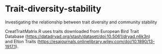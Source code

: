 # Trait-diversity-stability

Investigating the relationship between trait diversity and community stability


CreatTraitMatrix.R uses traits downloaded from European Bird Trait Database (https://datadryad.org/stash/dataset/doi:10.5061/dryad.n6k3n) and Elton Traits (https://esajournals.onlinelibrary.wiley.com/doi/10.1890/13-1917.1).
